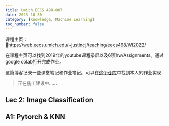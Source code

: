 ```yaml
---
title: Umich EECS 498-007
date: 2023-10-30
category: [Knowledge, Machine Learning]
toc_number: false
---
```


课程主页：🔗https://web.eecs.umich.edu/~justincj/teaching/eecs498/WI2022/

在课程主页可以找到2019年的youtube课程录屏以及6项hw/Assignments。通过google colab打开完成作业。

这篇博客记录一些课堂笔记和作业笔记。可以在[这个仓库]()中找到本人的作业实现

> 正在施工建设中......

## Lec 2: Image Classification

## A1: Pytorch & KNN

